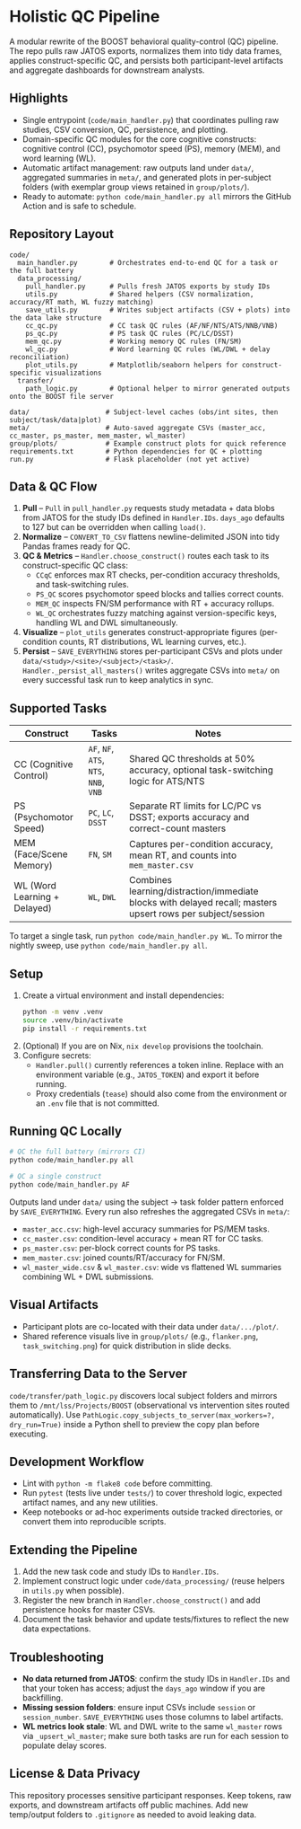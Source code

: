 # Holistic QC Pipeline

A modular rewrite of the BOOST behavioral quality-control (QC) pipeline. The repo pulls raw JATOS exports, normalizes them into tidy data frames, applies construct-specific QC, and persists both participant-level artifacts and aggregate dashboards for downstream analysts.

## Highlights
- Single entrypoint (`code/main_handler.py`) that coordinates pulling raw studies, CSV conversion, QC, persistence, and plotting.
- Domain-specific QC modules for the core cognitive constructs: cognitive control (CC), psychomotor speed (PS), memory (MEM), and word learning (WL).
- Automatic artifact management: raw outputs land under `data/`, aggregated summaries in `meta/`, and generated plots in per-subject folders (with exemplar group views retained in `group/plots/`).
- Ready to automate: `python code/main_handler.py all` mirrors the GitHub Action and is safe to schedule.

## Repository Layout
```text
code/
  main_handler.py        # Orchestrates end-to-end QC for a task or the full battery
  data_processing/
    pull_handler.py      # Pulls fresh JATOS exports by study IDs
    utils.py             # Shared helpers (CSV normalization, accuracy/RT math, WL fuzzy matching)
    save_utils.py        # Writes subject artifacts (CSV + plots) into the data lake structure
    cc_qc.py             # CC task QC rules (AF/NF/NTS/ATS/NNB/VNB)
    ps_qc.py             # PS task QC rules (PC/LC/DSST)
    mem_qc.py            # Working memory QC rules (FN/SM)
    wl_qc.py             # Word learning QC rules (WL/DWL + delay reconciliation)
    plot_utils.py        # Matplotlib/seaborn helpers for construct-specific visualizations
  transfer/
    path_logic.py        # Optional helper to mirror generated outputs onto the BOOST file server

data/                   # Subject-level caches (obs/int sites, then subject/task/data|plot)
meta/                   # Auto-saved aggregate CSVs (master_acc, cc_master, ps_master, mem_master, wl_master)
group/plots/            # Example construct plots for quick reference
requirements.txt        # Python dependencies for QC + plotting
run.py                  # Flask placeholder (not yet active)
```

## Data & QC Flow
1. **Pull** – `Pull` in `pull_handler.py` requests study metadata + data blobs from JATOS for the study IDs defined in `Handler.IDs`. `days_ago` defaults to 127 but can be overridden when calling `load()`.
2. **Normalize** – `CONVERT_TO_CSV` flattens newline-delimited JSON into tidy Pandas frames ready for QC.
3. **QC & Metrics** – `Handler.choose_construct()` routes each task to its construct-specific QC class:
   - `CCqC` enforces max RT checks, per-condition accuracy thresholds, and task-switching rules.
   - `PS_QC` scores psychomotor speed blocks and tallies correct counts.
   - `MEM_QC` inspects FN/SM performance with RT + accuracy rollups.
   - `WL_QC` orchestrates fuzzy matching against version-specific keys, handling WL and DWL simultaneously.
4. **Visualize** – `plot_utils` generates construct-appropriate figures (per-condition counts, RT distributions, WL learning curves, etc.).
5. **Persist** – `SAVE_EVERYTHING` stores per-participant CSVs and plots under `data/<study>/<site>/<subject>/<task>/`. `Handler._persist_all_masters()` writes aggregate CSVs into `meta/` on every successful task run to keep analytics in sync.

## Supported Tasks
| Construct | Tasks | Notes |
|-----------|-------|-------|
| CC (Cognitive Control) | `AF`, `NF`, `ATS`, `NTS`, `NNB`, `VNB` | Shared QC thresholds at 50% accuracy, optional task-switching logic for ATS/NTS |
| PS (Psychomotor Speed) | `PC`, `LC`, `DSST` | Separate RT limits for LC/PC vs DSST; exports accuracy and correct-count masters |
| MEM (Face/Scene Memory) | `FN`, `SM` | Captures per-condition accuracy, mean RT, and counts into `mem_master.csv` |
| WL (Word Learning + Delayed) | `WL`, `DWL` | Combines learning/distraction/immediate blocks with delayed recall; masters upsert rows per subject/session |

To target a single task, run `python code/main_handler.py WL`. To mirror the nightly sweep, use `python code/main_handler.py all`.

## Setup
1. Create a virtual environment and install dependencies:
   ```bash
   python -m venv .venv
   source .venv/bin/activate
   pip install -r requirements.txt
   ```
2. (Optional) If you are on Nix, `nix develop` provisions the toolchain.
3. Configure secrets:
   - `Handler.pull()` currently references a token inline. Replace with an environment variable (e.g., `JATOS_TOKEN`) and export it before running.
   - Proxy credentials (`tease`) should also come from the environment or an `.env` file that is not committed.

## Running QC Locally
```bash
# QC the full battery (mirrors CI)
python code/main_handler.py all

# QC a single construct
python code/main_handler.py AF
```

Outputs land under `data/` using the subject -> task folder pattern enforced by `SAVE_EVERYTHING`. Every run also refreshes the aggregated CSVs in `meta/`:
- `master_acc.csv`: high-level accuracy summaries for PS/MEM tasks.
- `cc_master.csv`: condition-level accuracy + mean RT for CC tasks.
- `ps_master.csv`: per-block correct counts for PS tasks.
- `mem_master.csv`: joined counts/RT/accuracy for FN/SM.
- `wl_master_wide.csv` & `wl_master.csv`: wide vs flattened WL summaries combining WL + DWL submissions.

## Visual Artifacts
- Participant plots are co-located with their data under `data/.../plot/`.
- Shared reference visuals live in `group/plots/` (e.g., `flanker.png`, `task_switching.png`) for quick distribution in slide decks.

## Transferring Data to the Server
`code/transfer/path_logic.py` discovers local subject folders and mirrors them to `/mnt/lss/Projects/BOOST` (observational vs intervention sites routed automatically). Use `PathLogic.copy_subjects_to_server(max_workers=?, dry_run=True)` inside a Python shell to preview the copy plan before executing.

## Development Workflow
- Lint with `python -m flake8 code` before committing.
- Run `pytest` (tests live under `tests/`) to cover threshold logic, expected artifact names, and any new utilities.
- Keep notebooks or ad-hoc experiments outside tracked directories, or convert them into reproducible scripts.

## Extending the Pipeline
1. Add the new task code and study IDs to `Handler.IDs`.
2. Implement construct logic under `code/data_processing/` (reuse helpers in `utils.py` when possible).
3. Register the new branch in `Handler.choose_construct()` and add persistence hooks for master CSVs.
4. Document the task behavior and update tests/fixtures to reflect the new data expectations.

## Troubleshooting
- **No data returned from JATOS**: confirm the study IDs in `Handler.IDs` and that your token has access; adjust the `days_ago` window if you are backfilling.
- **Missing session folders**: ensure input CSVs include `session` or `session_number`. `SAVE_EVERYTHING` uses those columns to label artifacts.
- **WL metrics look stale**: WL and DWL write to the same `wl_master` rows via `_upsert_wl_master`; make sure both tasks are run for each session to populate delay scores.

## License & Data Privacy
This repository processes sensitive participant responses. Keep tokens, raw exports, and downstream artifacts off public machines. Add new temp/output folders to `.gitignore` as needed to avoid leaking data.
